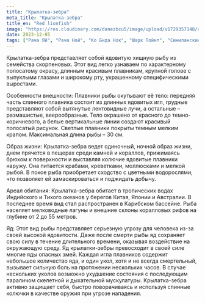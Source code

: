 ```yaml
---
title: "Крылатка-зебра"
meta_title: "Крылатка-зебра"
title_en: "Red lionfish"
image: "https://res.cloudinary.com/danezbcu5/image/upload/v1729357148/red-lionfish_m5fvlh.png"
date: 2023-12-05
tags: ["Рача Яй", "Рача Ной", "Ко Бида Нок", "Шарк Пойнт", "Симиланские острова"]
---
```


Крылатка-зебра представляет собой ядовитую хищную рыбу из семейства скорпеновых. Этот вид легко узнаваем по характерному полосатому окрасу, длинным красивым плавникам, крупной голове с выпуклыми глазами и широкому рту, украшенному специфическими выростами.

Особенности внешности:
Плавники рыбы окутывают её тело: передняя часть спинного плавника состоит из длинных ядовитых игл, грудные представляют собой вытянутые лентовидные лучи, а остальные – размашистые, веерообразные. Тело окрашено от красного до темно-коричневого, а белые вертикальные линии создают красивый полосатый рисунок. Светлые плавники покрыты темным мелким крапом. Максимальная длина рыбы – 30 см.

Образ жизни:
Крылатка-зебра ведет одиночный, ночной образ жизни, днем прячется в пещерах среди камней и кораллов, прижимаясь брюхом к поверхности и выставляя колючие ядовитые плавники наружу. Она питается крабами, креветками, моллюсками и мелкой рыбой. В покое рыба приобретает сходство с цветными водорослями, что позволяет ей замаскироваться и поджидать добычу.

Ареал обитания:
Крылатка-зебра обитает в тропических водах Индийского и Тихого океанов у берегов Китая, Японии и Австралии. В последнее время вид стал распространен в Карибском бассейне. Рыба населяет мелководные лагуны и внешние склоны коралловых рифов на глубине от 2 до 55 метров.

Яд:
Этот вид рыбы представляет серьезную угрозу для человека из-за своей высокой ядовитости. Даже после смерти рыбы яд сохраняет свою силу в течение длительного времени, оказывая воздействие на окружающую среду. Яд крылатки-зебры превосходит в своей силе многие яды опасных змей. Каждая игла плавников содержит небольшое количество яда, и один укол, хотя и не всегда смертельный, вызывает сильную боль на протяжении нескольких часов. В случае нескольких уколов возможно ухудшение состояния с последующим параличом скелетной и дыхательной мускулатуры. Крылатка-зебра активно защищает себя, быстро поворачиваясь и используя спинные колючки в качестве оружия при угрозе нападения.

